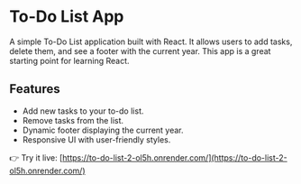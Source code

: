 # To-Do List App

A simple To-Do List application built with React. It allows users to add tasks, delete them, and see a footer with the current year. This app is a great starting point for learning React.

## Features

- Add new tasks to your to-do list.
- Remove tasks from the list.
- Dynamic footer displaying the current year.
- Responsive UI with user-friendly styles.

👉 Try it live: [https://to-do-list-2-ol5h.onrender.com/](https://to-do-list-2-ol5h.onrender.com/)
